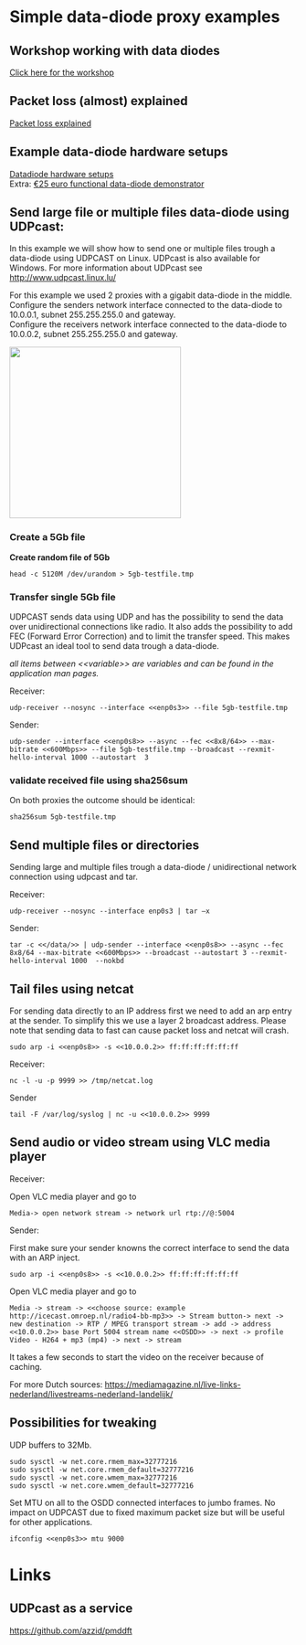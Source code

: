 # Simple data-diode proxy examples

## Workshop working with data diodes
[Click here for the workshop](workshop/readme.md)

## Packet loss (almost) explained
[Packet loss explained](packetloss_explained.md)

## Example data-diode hardware setups
[Datadiode hardware setups](datadiode_hardware_setups.md) <br>
Extra: [€25 euro functional data-diode demonstrator](https://github.com/Vrolijk/OSDD/blob/main/examples/25_euro_data-diode_demonstator.md)

## Send large file or multiple files data-diode using UDPcast: 

In this example we will show how to send one or multiple files trough a data-diode using UDPCAST on Linux. UDPcast is also available for Windows. For more information about UDPcast see http://www.udpcast.linux.lu/

For this example we used 2 proxies with a gigabit data-diode in the middle. <br>
Configure the senders network interface connected to the data-diode to 10.0.0.1, subnet 255.255.255.0 and gateway. <br>
Configure the receivers network interface connected to the data-diode to 10.0.0.2, subnet 255.255.255.0 and gateway.

<img src="img/img_simple_datadiode_setup.png" width=300>

### Create a 5Gb file

**Create random file of 5Gb**

```head -c 5120M /dev/urandom > 5gb-testfile.tmp```

### Transfer single 5Gb file

UDPCAST sends data using UDP and has the possibility to send the data over unidirectional connections like radio. It also adds the possibility to add FEC (Forward Error Correction) and to limit the transfer speed. This makes UDPcast an ideal tool to send data trough a data-diode.

*all items between \<\<variable\>\> are variables and can be found in the application man pages.*

Receiver: 

```udp-receiver --nosync --interface <<enp0s3>> --file 5gb-testfile.tmp```

Sender: 

```udp-sender --interface <<enp0s8>> --async --fec <<8x8/64>> --max-bitrate <<600Mbps>> --file 5gb-testfile.tmp --broadcast --rexmit-hello-interval 1000 --autostart  3```

### validate received file using sha256sum

On both proxies the outcome should be identical: 

```sha256sum 5gb-testfile.tmp```



## Send multiple files or directories

Sending large and multiple files trough a data-diode / unidirectional network connection using udpcast and tar.

Receiver:

```udp-receiver --nosync --interface enp0s3 | tar –x```

Sender: 

```tar -c <</data/>> | udp-sender --interface <<enp0s8>> --async --fec 8x8/64 --max-bitrate <<600Mbps>> --broadcast --autostart 3 --rexmit-hello-interval 1000  --nokbd ```

## Tail files using netcat

For sending data directly to an IP address first we need to add an arp entry at the sender. To simplify this we use a layer 2 broadcast address. Please note that sending data to fast can cause packet loss and netcat will crash.

```sudo arp -i <<enp0s8>> -s <<10.0.0.2>> ff:ff:ff:ff:ff:ff```
  
Receiver:
  
```nc -l -u -p 9999 >> /tmp/netcat.log```

Sender 

```tail -F /var/log/syslog | nc -u <<10.0.0.2>> 9999```
  
  
## Send audio or video stream using VLC media player

Receiver:

Open VLC media player and go to

``` Media-> open network stream -> network url rtp://@:5004 ``` 

Sender:

First make sure your sender knowns the correct interface to send the data with an ARP inject.

```sudo arp -i <<enp0s8>> -s <<10.0.0.2>> ff:ff:ff:ff:ff:ff```

Open VLC media player and go to

``` Media -> stream -> <<choose source: example http://icecast.omroep.nl/radio4-bb-mp3>> -> Stream button-> next -> new destination -> RTP / MPEG transport stream -> add -> address <<10.0.0.2>> base Port 5004 stream name <<OSDD>> -> next -> profile Video - H264 + mp3 (mp4) -> next -> stream ```

It takes a few seconds to start the video on the receiver because of caching.

For more Dutch sources: https://mediamagazine.nl/live-links-nederland/livestreams-nederland-landelijk/  
  
## Possibilities for tweaking

UDP buffers to 32Mb.
```
sudo sysctl -w net.core.rmem_max=32777216
sudo sysctl -w net.core.rmem_default=32777216
sudo sysctl -w net.core.wmem_max=32777216 
sudo sysctl -w net.core.wmem_default=32777216
```

Set MTU on all to the OSDD connected interfaces to jumbo frames. No impact on UDPCAST due to fixed maximum packet size but will be useful for other applications. 

```ifconfig <<enp0s3>> mtu 9000```

# Links

## UDPcast as a service

https://github.com/azzid/pmddft
